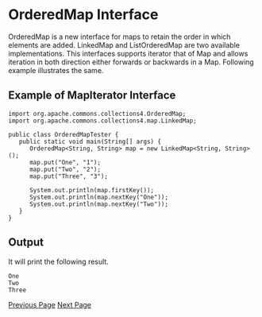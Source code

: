 # OrderedMap Interface
OrderedMap is a new interface for maps to retain the order in which elements are added. LinkedMap and ListOrderedMap are two available implementations. This interfaces supports iterator that of Map and allows iteration in both direction either forwards or backwards in a Map. Following example illustrates the same.

## Example of MapIterator Interface


```
import org.apache.commons.collections4.OrderedMap;
import org.apache.commons.collections4.map.LinkedMap;

public class OrderedMapTester {
   public static void main(String[] args) {
      OrderedMap<String, String> map = new LinkedMap<String, String>();
      map.put("One", "1");
      map.put("Two", "2");
      map.put("Three", "3");
      
      System.out.println(map.firstKey());
      System.out.println(map.nextKey("One"));
      System.out.println(map.nextKey("Two"));  
   }
}
```
## Output
It will print the following result.

```
One
Two
Three
```

[Previous Page](../commons_collections/commons_collections_mapiterator.md) [Next Page](../commons_collections/commons_collections_ignore_null.md) 
